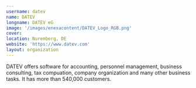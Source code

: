 ```yaml
---
username: datev
name: DATEV
longname: DATEV eG
image: '/images/enexacontent/DATEV_Logo_RGB.png'
cover:
location: Nuremberg, DE
website: 'https://www.datev.com'
layout: organization
---
```


DATEV offers software for accounting, personnel management, business consulting, tax compuation, company organization and many other business tasks. It has more than 540,000 customers.
